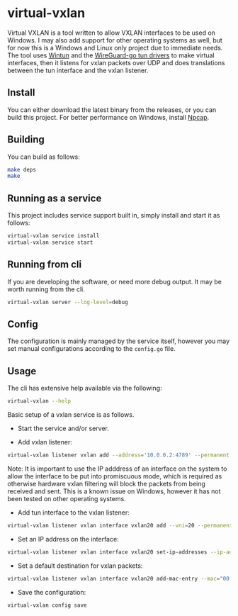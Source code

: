 # virtual-vxlan

Virtual VXLAN is a tool written to allow VXLAN interfaces to be used on Windows. I may also add support for other operating systems as well, but for now this is a Windows and Linux only project due to immediate needs. The tool uses [Wintun](https://www.wintun.net/) and the [WireGuard-go tun drivers](https://github.com/WireGuard/wireguard-go/tree/master/tun) to make virtual interfaces, then it listens for vxlan packets over UDP and does translations between the tun interface and the vxlan listener.

## Install

You can either download the latest binary from the releases, or you can build this project. For better performance on Windows, install [Npcap](https://npcap.com/#download).

## Building

You can build as follows:

```bash
make deps
make
```

## Running as a service

This project includes service support built in, simply install and start it as follows:

```bash
virtual-vxlan service install
virtual-vxlan service start
```

## Running from cli

If you are developing the software, or need more debug output. It may be worth running from the cli.

```bash
virtual-vxlan server --log-level=debug
```

## Config

The configuration is mainly managed by the service itself, however you may set manual configurations according to the `config.go` file.

## Usage

The cli has extensive help available via the following:

```bash
virtual-vxlan --help
```

Basic setup of a vxlan service is as follows.

- Start the service and/or server.

- Add vxlan listener:
```bash
virtual-vxlan listener vxlan add --address='10.0.0.2:4789' --permanent
```

Note: It is important to use the IP adddress of an interface on the system to allow the interface to be put into promiscuous mode, which is required as otherwise hardware vxlan filtering will block the packets from being received and sent. This is a known issue on Windows, however it has not been tested on other operating systems.

- Add tun interface to the vxlan listener:
```bash
virtual-vxlan listener vxlan interface vxlan20 add --vni=20 --permanent
```

- Set an IP address on the interface:
```bash
virtual-vxlan listener vxlan interface vxlan20 set-ip-addresses --ip-address=192.168.30.0/24
```

- Set a default destination for vxlan packets:
```bash
virtual-vxlan listener vxlan interface vxlan20 add-mac-entry --mac="00:00:00:00:00:00" --destination="10.0.0.3" --permanent
```

- Save the configuration:
```bash
virtual-vxlan config save
```
